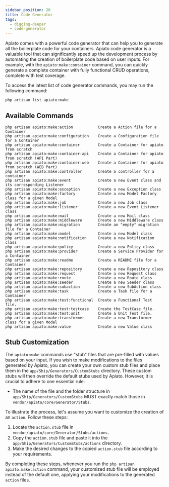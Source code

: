```yaml
---
sidebar_position: 20
title: Code Generator
tags:
  - digging-deeper
  - code-generator
---
```


Apiato comes with a powerful code generator that can help you to generate all the boilerplate code for your containers.
Apiato code generator is a valuable tool
that can significantly speed up the development process
by automating the creation of boilerplate code based on user inputs.
For example, with the `apiato:make:container` command,
you can quickly generate a complete container with fully functional CRUD operations,
complete with test coverage.

To access the latest list of code generator commands, you may run the following command:

```
php artisan list apiato:make
```

## Available Commands

```
php artisan apiato:make:action           Create a Action file for a Container
php artisan apiato:make:configuration    Create a Configuration file for a Container
php artisan apiato:make:container        Create a Container for apiato from scratch
php artisan apiato:make:container:api    Create a Container for apiato from scratch (API Part)
php artisan apiato:make:container:web    Create a Container for apiato from scratch (WEB Part)
php artisan apiato:make:controller       Create a controller for a container
php artisan apiato:make:event            Create a new Event class and its corresponding Listener
php artisan apiato:make:exception        Create a new Exception class
php artisan apiato:make:factory          Create a new Model Factory class for a given Model
php artisan apiato:make:job              Create a new Job class
php artisan apiato:make:listener         Create a new Event Listener class
php artisan apiato:make:mail             Create a new Mail class
php artisan apiato:make:middleware       Create a new Middleware class
php artisan apiato:make:migration        Create an "empty" migration file for a Container
php artisan apiato:make:model            Create a new Model class
php artisan apiato:make:notification     Create a new Notification class
php artisan apiato:make:policy           Create a new Policy class
php artisan apiato:make:provider         Create a Service Provider for a Container
php artisan apiato:make:readme           Create a README file for a Container
php artisan apiato:make:repository       Create a new Repository class
php artisan apiato:make:request          Create a new Request class
php artisan apiato:make:route            Create a new Route class
php artisan apiato:make:seeder           Create a new Seeder class
php artisan apiato:make:subaction        Create a new SubAction class
php artisan apiato:make:task             Create a Task file for a Container
php artisan apiato:make:test:functional  Create a Functional Test file.
php artisan apiato:make:test:testcase    Create the TestCase file.
php artisan apiato:make:test:unit        Create a Unit Test file.
php artisan apiato:make:transformer      Create a new Transformer class for a given Model
php artisan apiato:make:value            Create a new Value class
```

## Stub Customization

The `apiato:make` commands use "stub" files that are pre-filled with values based on your input.
If you wish to make modifications to the files generated by Apiato,
you can create your own custom stub files and place them in the `app/Ship/Generators/CustomStubs` directory.
These custom stubs will then override the default stubs used by Apiato.
However, it is crucial to adhere to one essential rule:

- The name of the file and the folder structure in `app/Ship/Generators/CustomStubs` MUST exactly match those in `vendor/apiato/core/Generator/Stubs`.

To illustrate the process, let's assume you want to customize the creation of an `action`. Follow these steps:

1. Locate the `action.stub` file in `vendor/apiato/core/Generator/Stubs/actions`.
2. Copy the `action.stub` file and paste it into the `app/Ship/Generators/CustomStubs/actions` directory.
3. Make the desired changes to the copied `action.stub` file according to your requirements.

By completing these steps, whenever you run the `php artisan apiato:make:action` command,
your customized stub file will be employed instead of the default one,
applying your modifications to the generated `action` files.

